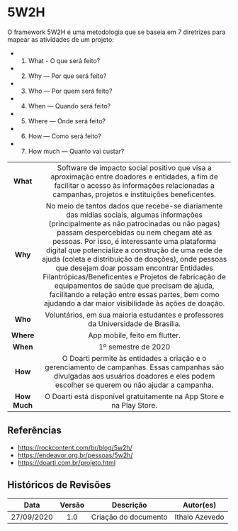 # 5W2H
O framework 5W2H é uma metodologia que se baseia em 7 diretrizes para mapear as atividades de um projeto:
- 1. What - O que será feito?
- 2. Why — Por que será feito?
- 3. Who — Por quem será feito?
- 4. When — Quando será feito?
- 5. Where — Onde será feito?
- 6. How — Como será feito?
- 7. How much — Quanto vai custar?

| | | 
|:----:|:----:|
| **What** | Software de impacto social positivo que visa a aproximação entre doadores e entidades, a fim de facilitar o acesso às informações relacionadas a campanhas, projetos e instituições beneficentes.    |
| **Why** | No meio de tantos dados que recebe-se diariamente das mídias sociais, algumas informações (principalmente as não patrocinadas ou não pagas) passam despercebidas ou nem chegam até as pessoas. Por isso, é interessante uma plataforma digital que potencialize a construção de uma rede de ajuda (coleta e distribuição de doações), onde pessoas que desejam doar possam encontrar Entidades Filantrópicas/Beneficentes e Projetos de fabricação de equipamentos de saúde que precisam de ajuda, facilitando a relação entre essas partes, bem como ajudando a dar maior visibilidade às ações de doação.  |
| **Who** | Voluntários, em sua maioria estudantes e professores da Universidade de Brasília. |
|**Where**| App mobile, feito em flutter. |
| **When** | 1º semestre de 2020 |
| **How** | O Doarti permite às entidades a criação e o gerenciamento de campanhas. Essas campanhas são divulgadas aos usuários doadores e eles podem escolher se querem ou não ajudar a campanha.  |
|**How Much**| O Doarti está disponível gratuitamente na App Store e na Play Store.|

## Referências
- https://rockcontent.com/br/blog/5w2h/
- https://endeavor.org.br/pessoas/5w2h/
- https://doarti.com.br/projeto.html
## Históricos de Revisões

|    Data    | Versão |                   Descrição                   |                                  Autor(es)                                  |
| :--------: | :----: | :-------------------------------------------: | :-------------------------------------------------------------------------: |
| 27/09/2020 |  1.0   | Criação do documento | Ithalo Azevedo|